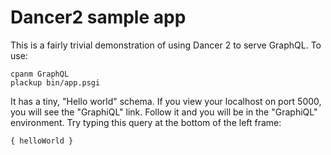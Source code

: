 # Dancer2 sample app

This is a fairly trivial demonstration of using Dancer 2 to serve
GraphQL. To use:

```
cpanm GraphQL
plackup bin/app.psgi
```

It has a tiny, "Hello world" schema. If you view your localhost on port
5000, you will see the "GraphiQL" link. Follow it and you will be in the
"GraphiQL" environment. Try typing this query at the bottom of the left frame:

```
{ helloWorld }
```
